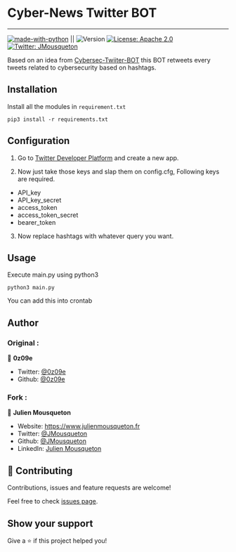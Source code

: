 # Cyber-News Twitter BOT 
***
[![made-with-python](https://img.shields.io/badge/Made%20with-Python-1f425f.svg)](https://www.python.org/) ||
 ![Version](https://img.shields.io/badge/version-1.0-blue.svg?cacheSeconds=2592000)
[![License: Apache 2.0](https://img.shields.io/badge/License-Apache%202.0-yellow.svg)](https://github.com/JMousqueton/Badware/blob/main/LICENSE)
[![Twitter: JMousqueton](https://img.shields.io/twitter/follow/JMousqueton.svg?style=social)](https://twitter.com/JMousqueton)

Based on an idea from [Cybersec-Twiiter-BOT](https://github.com/0z09e/Cybersec-Twitter-BOT) this BOT retweets every tweets related to cybersecurity based on hashtags. 

## Installation
Install all the modules in ```requirement.txt```
```
pip3 install -r requirements.txt
```

## Configuration

1. Go to [Twitter Developer Platform](https://developer.twitter.com/) and create a new app.  

2. Now just take those keys and slap them on config.cfg, Following keys are required.
- API_key
- API_key_secret
- access_token
- access_token_secret
- bearer_token

3. Now replace hashtags with whatever query you want.


## Usage

Execute main.py using python3

```
python3 main.py
```

You can add this into crontab 

## Author

### Original : 

👤 **0z09e**

* Twitter: [@0z09e](https://twitter.com/0z09e)
* Github: [@0z09e](https://github.com/0z09e)

### Fork : 

👤 **Julien Mousqueton**

* Website: <https://www.julienmousqueton.fr>
* Twitter: [@JMousqueton](https://twitter.com/JMousqueton)
* Github: [@JMousqueton](https://github.com/JMousqueton)
* LinkedIn: [Julien Mousqueton](https://linkedin.com/in/julienmousqueton)

## 🤝 Contributing

Contributions, issues and feature requests are welcome!

Feel free to check [issues page](https://github.com/JMousqueton/Badware/issues).

## Show your support

Give a ⭐️ if this project helped you!

